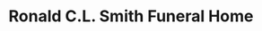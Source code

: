 ---
title: "Ronald C.L. Smith Funeral Home"
url: /duncannon/ronald-c-l-smith-funeral-home/
shop: Bestattungen
---
